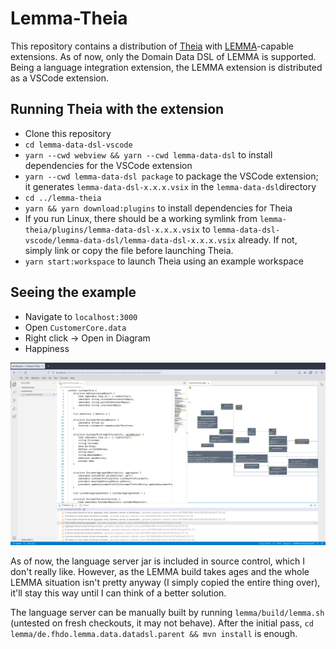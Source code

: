 # Lemma-Theia

This repository contains a distribution of [Theia](https://theia-ide.org/) with [LEMMA](https://github.com/SeelabFhdo/lemma)-capable extensions. As of now, only the Domain Data DSL of LEMMA is supported. Being a language integration extension, the LEMMA extension is distributed as a VSCode extension.

## Running Theia with the extension

- Clone this repository
- `cd lemma-data-dsl-vscode`
- `yarn --cwd webview && yarn --cwd lemma-data-dsl` to install dependencies for the VSCode extension
- `yarn --cwd lemma-data-dsl package` to package the VSCode extension; it generates `lemma-data-dsl-x.x.x.vsix` in the `lemma-data-dsl`directory
- `cd ../lemma-theia`
- `yarn && yarn download:plugins` to install dependencies for Theia
- If you run Linux, there should be a working symlink from `lemma-theia/plugins/lemma-data-dsl-x.x.x.vsix` to `lemma-data-dsl-vscode/lemma-data-dsl/lemma-data-dsl-x.x.x.vsix` already. If not, simply link or copy the file before launching Theia.
- `yarn start:workspace` to launch Theia using an example workspace

## Seeing the example

- Navigate to `localhost:3000`
- Open `CustomerCore.data`
- Right click -> Open in Diagram
- Happiness

![Screenshot of a Theia workspace running the LEMMA extension](/screenshots/theia.png)

As of now, the language server jar is included in source control, which I don't really like. However, as the LEMMA build takes ages and the whole LEMMA situation isn't pretty anyway (I simply copied the entire thing over), it'll stay this way until I can think of a better solution.

The language server can be manually built by running `lemma/build/lemma.sh` (untested on fresh checkouts, it may not behave). After the initial pass, `cd lemma/de.fhdo.lemma.data.datadsl.parent && mvn install` is enough.

